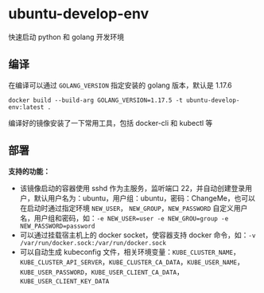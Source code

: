 # ubuntu-develop-env

快速启动 python 和 golang 开发环境

## 编译

在编译可以通过 `GOLANG_VERSION` 指定安装的 golang 版本，默认是 1.17.6

    docker build --build-arg GOLANG_VERSION=1.17.5 -t ubuntu-develop-env:latest .

编译好的镜像安装了一下常用工具，包括 docker-cli 和 kubectl 等

## 部署

**支持的功能：**

* 该镜像启动的容器使用 sshd 作为主服务，监听端口 22，并自动创建登录用户，默认用户名为：ubuntu，用户组：ubuntu，密码：ChangeMe，也可以在启动时通过指定环境 `NEW_USER`，  `NEW_GROUP`，`NEW_PASSWORD` 自定义用户名，用户组和密码，如：`-e NEW_USER=user -e NEW_GROU=group -e NEW_PASSWORD=password`
* 可以通过挂载宿主机上的 docker socket，使容器支持 docker 命令，如：`-v /var/run/docker.sock:/var/run/docker.sock`
* 可以自动生成 kubeconfig 文件，相关环境变量：`KUBE_CLUSTER_NAME`，`KUBE_CLUSTER_API_SERVER`，`KUBE_CLUSTER_CA_DATA`，`KUBE_USER_NAME`，`KUBE_USER_PASSWORD`，`KUBE_USER_CLIENT_CA_DATA`，`KUBE_USER_CLIENT_KEY_DATA`